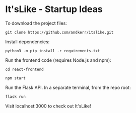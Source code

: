 It'sLike - Startup Ideas
========================

To download the project files:
```
git clone https://github.com/andkerr/itslike.git

```

Install dependencies:
```
python3 -m pip install -r requirements.txt
```

Run the frontend code (requires Node.js and npm):
```
cd react-frontend

npm start
```

Run the Flask API. In a separate terminal, from the repo root:
```
flask run
```

Visit localhost:3000 to check out It'sLike!
